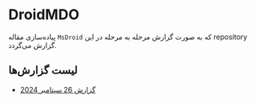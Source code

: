 # DroidMDO
پیاده‌سازی مقاله `MsDroid` که به صورت گزارش مرحله به مرحله در این repository گزارش می‌گردد.

## لیست گزارش‌ها
- [گزارش 26 سپتامبر 2024](https://github.com/aboyou/DroidMDO/tree/main/Reports/26-09-2024)
